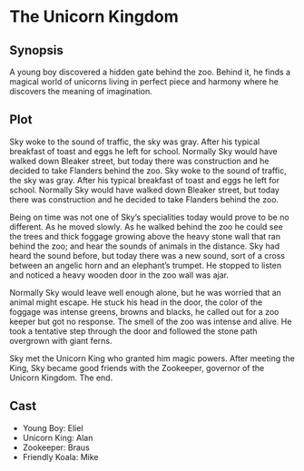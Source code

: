 # The Unicorn Kingdom

## Synopsis

A young boy discovered a hidden gate behind the zoo.
Behind it, he finds a magical world of unicorns living in perfect piece and harmony where he discovers the meaning of imagination.

## Plot

Sky woke to the sound of traffic, the sky was gray.
After his typical breakfast of toast and eggs he left for school.
Normally Sky would have walked down Bleaker street, but today there was construction and he decided to take Flanders behind the zoo.
Sky woke to the sound of traffic, the sky was gray.
After his typical breakfast of toast and eggs he left for school.
Normally Sky would have walked down Bleaker street, but today there was construction and he decided to take Flanders behind the zoo.


Being on time was not one of Sky’s specialities today would prove to be no different.
As he moved slowly.
As he walked behind the zoo he could see the trees and thick foggage growing above the heavy stone wall that ran behind the zoo; and hear the sounds of animals in the distance.
Sky had heard the sound before, but today there was a new sound, sort of a cross between an angelic horn and an elephant’s trumpet.
He stopped to listen and noticed a heavy wooden door in the zoo wall was ajar.

Normally Sky would leave well enough alone, but he was worried that an animal might escape.
He stuck his head in the door, the color of the foggage was intense greens, browns and blacks, he called out for a zoo keeper but got no response.
The smell of the zoo was intense and alive.
He took a tentative step through the door and followed the stone path overgrown with giant ferns.

Sky met the Unicorn King who granted him magic powers.
After meeting the King, Sky became good friends with the Zookeeper, governor of the Unicorn Kingdom.
The end.



## Cast

* Young Boy: Eliel
* Unicorn King: Alan
* Zookeeper: Braus
* Friendly Koala: Mike
